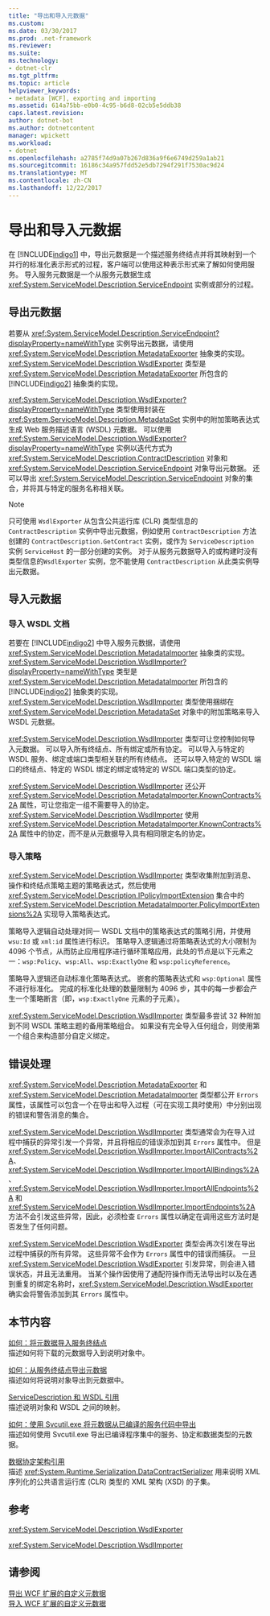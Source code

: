```yaml
---
title: "导出和导入元数据"
ms.custom: 
ms.date: 03/30/2017
ms.prod: .net-framework
ms.reviewer: 
ms.suite: 
ms.technology:
- dotnet-clr
ms.tgt_pltfrm: 
ms.topic: article
helpviewer_keywords:
- metadata [WCF], exporting and importing
ms.assetid: 614a75bb-e0b0-4c95-b6d8-02cb5e5ddb38
caps.latest.revision: 
author: dotnet-bot
ms.author: dotnetcontent
manager: wpickett
ms.workload:
- dotnet
ms.openlocfilehash: a2785f74d9a07b267d836a9f6e6749d259a1ab21
ms.sourcegitcommit: 16186c34a957fdd52e5db7294f291f7530ac9d24
ms.translationtype: MT
ms.contentlocale: zh-CN
ms.lasthandoff: 12/22/2017
---
```

# <a name="exporting-and-importing-metadata"></a>导出和导入元数据
在 [!INCLUDE[indigo1](../../../../includes/indigo1-md.md)] 中，导出元数据是一个描述服务终结点并将其映射到一个并行的标准化表示形式的过程，客户端可以使用这种表示形式来了解如何使用服务。 导入服务元数据是一个从服务元数据生成 <xref:System.ServiceModel.Description.ServiceEndpoint> 实例或部分的过程。  
  
## <a name="exporting-metadata"></a>导出元数据  
 若要从 <xref:System.ServiceModel.Description.ServiceEndpoint?displayProperty=nameWithType> 实例导出元数据，请使用 <xref:System.ServiceModel.Description.MetadataExporter> 抽象类的实现。 <xref:System.ServiceModel.Description.WsdlExporter> 类型是 <xref:System.ServiceModel.Description.MetadataExporter> 所包含的 [!INCLUDE[indigo2](../../../../includes/indigo2-md.md)] 抽象类的实现。  
  
 <xref:System.ServiceModel.Description.WsdlExporter?displayProperty=nameWithType> 类型使用封装在 <xref:System.ServiceModel.Description.MetadataSet> 实例中的附加策略表达式生成 Web 服务描述语言 (WSDL) 元数据。 可以使用 <xref:System.ServiceModel.Description.WsdlExporter?displayProperty=nameWithType> 实例以迭代方式为 <xref:System.ServiceModel.Description.ContractDescription> 对象和 <xref:System.ServiceModel.Description.ServiceEndpoint> 对象导出元数据。 还可以导出 <xref:System.ServiceModel.Description.ServiceEndpoint> 对象的集合，并将其与特定的服务名称相关联。  
  
> [!NOTE]
>  只可使用 `WsdlExporter` 从包含公共运行库 (CLR) 类型信息的 `ContractDescription` 实例中导出元数据，例如使用 `ContractDescription` 方法创建的 `ContractDescription.GetContract` 实例，或作为 `ServiceDescription` 实例 `ServiceHost` 的一部分创建的实例。 对于从服务元数据导入的或构建时没有类型信息的`WsdlExporter` 实例，您不能使用 `ContractDescription` 从此类实例导出元数据。  
  
## <a name="importing-metadata"></a>导入元数据  
  
### <a name="importing-wsdl-documents"></a>导入 WSDL 文档  
 若要在 [!INCLUDE[indigo2](../../../../includes/indigo2-md.md)] 中导入服务元数据，请使用 <xref:System.ServiceModel.Description.MetadataImporter> 抽象类的实现。 <xref:System.ServiceModel.Description.WsdlImporter?displayProperty=nameWithType> 类型是 <xref:System.ServiceModel.Description.MetadataImporter> 所包含的 [!INCLUDE[indigo2](../../../../includes/indigo2-md.md)] 抽象类的实现。 <xref:System.ServiceModel.Description.WsdlImporter> 类型使用捆绑在 <xref:System.ServiceModel.Description.MetadataSet> 对象中的附加策略来导入 WSDL 元数据。  
  
 <xref:System.ServiceModel.Description.WsdlImporter> 类型可让您控制如何导入元数据。 可以导入所有终结点、所有绑定或所有协定。 可以导入与特定的 WSDL 服务、绑定或端口类型相关联的所有终结点。 还可以导入特定的 WSDL 端口的终结点、特定的 WSDL 绑定的绑定或特定的 WSDL 端口类型的协定。  
  
 <xref:System.ServiceModel.Description.WsdlImporter> 还公开 <xref:System.ServiceModel.Description.MetadataImporter.KnownContracts%2A> 属性，可让您指定一组不需要导入的协定。 <xref:System.ServiceModel.Description.WsdlImporter> 使用 <xref:System.ServiceModel.Description.MetadataImporter.KnownContracts%2A> 属性中的协定，而不是从元数据导入具有相同限定名的协定。  
  
### <a name="importing-policies"></a>导入策略  
 <xref:System.ServiceModel.Description.WsdlImporter> 类型收集附加到消息、操作和终结点策略主题的策略表达式，然后使用 <xref:System.ServiceModel.Description.IPolicyImportExtension> 集合中的 <xref:System.ServiceModel.Description.MetadataImporter.PolicyImportExtensions%2A> 实现导入策略表达式。  
  
 策略导入逻辑自动处理对同一 WSDL 文档中的策略表达式的策略引用，并使用 `wsu:Id` 或 `xml:id` 属性进行标识。 策略导入逻辑通过将策略表达式的大小限制为 4096 个节点，从而防止应用程序进行循环策略应用，此处的节点是以下元素之一：`wsp:Policy`、`wsp:All`、`wsp:ExactlyOne` 和 `wsp:policyReference`。  
  
 策略导入逻辑还自动标准化策略表达式。 嵌套的策略表达式和 `wsp:Optional` 属性不进行标准化。 完成的标准化处理的数量限制为 4096 步，其中的每一步都会产生一个策略断言（即，`wsp:ExactlyOne` 元素的子元素）。  
  
 <xref:System.ServiceModel.Description.WsdlImporter> 类型最多尝试 32 种附加到不同 WSDL 策略主题的备用策略组合。 如果没有完全导入任何组合，则使用第一个组合来构造部分自定义绑定。  
  
## <a name="error-handling"></a>错误处理  
 <xref:System.ServiceModel.Description.MetadataExporter> 和 <xref:System.ServiceModel.Description.MetadataImporter> 类型都公开 `Errors` 属性，该属性可以包含一个在导出和导入过程（可在实现工具时使用）中分别出现的错误和警告消息的集合。  
  
 <xref:System.ServiceModel.Description.WsdlImporter> 类型通常会为在导入过程中捕获的异常引发一个异常，并且将相应的错误添加到其 `Errors` 属性中。 但是 <xref:System.ServiceModel.Description.WsdlImporter.ImportAllContracts%2A>、<xref:System.ServiceModel.Description.WsdlImporter.ImportAllBindings%2A>、<xref:System.ServiceModel.Description.WsdlImporter.ImportAllEndpoints%2A> 和 <xref:System.ServiceModel.Description.WsdlImporter.ImportEndpoints%2A> 方法不会引发这些异常，因此，必须检查 `Errors` 属性以确定在调用这些方法时是否发生了任何问题。  
  
 <xref:System.ServiceModel.Description.WsdlExporter> 类型会再次引发在导出过程中捕获的所有异常。 这些异常不会作为 `Errors` 属性中的错误而捕获。 一旦 <xref:System.ServiceModel.Description.WsdlExporter> 引发异常，则会进入错误状态，并且无法重用。 当某个操作因使用了通配符操作而无法导出时以及在遇到重复的绑定名称时，<xref:System.ServiceModel.Description.WsdlExporter> 确实会将警告添加到其 `Errors` 属性中。  
  
## <a name="in-this-section"></a>本节内容  
 [如何：将元数据导入服务终结点](../../../../docs/framework/wcf/feature-details/how-to-import-metadata-into-service-endpoints.md)  
 描述如何将下载的元数据导入到说明对象中。  
  
 [如何：从服务终结点导出元数据](../../../../docs/framework/wcf/feature-details/how-to-export-metadata-from-service-endpoints.md)  
 描述如何将说明对象导出到元数据中。  
  
 [ServiceDescription 和 WSDL 引用](../../../../docs/framework/wcf/feature-details/servicedescription-and-wsdl-reference.md)  
 描述说明对象和 WSDL 之间的映射。  
  
 [如何：使用 Svcutil.exe 将元数据从已编译的服务代码中导出](../../../../docs/framework/wcf/feature-details/how-to-use-svcutil-exe-to-export-metadata-from-compiled-service-code.md)  
 描述如何使用 Svcutil.exe 导出已编译程序集中的服务、协定和数据类型的元数据。  
  
 [数据协定架构引用](../../../../docs/framework/wcf/feature-details/data-contract-schema-reference.md)  
 描述 <xref:System.Runtime.Serialization.DataContractSerializer> 用来说明 XML 序列化的公共语言运行库 (CLR) 类型的 XML 架构 (XSD) 的子集。  
  
## <a name="reference"></a>参考  
 <xref:System.ServiceModel.Description.WsdlExporter>  
  
 <xref:System.ServiceModel.Description.WsdlImporter>  
  
## <a name="see-also"></a>请参阅  
 [导出 WCF 扩展的自定义元数据](../../../../docs/framework/wcf/extending/exporting-custom-metadata-for-a-wcf-extension.md)  
 [导入 WCF 扩展的自定义元数据](../../../../docs/framework/wcf/extending/importing-custom-metadata-for-a-wcf-extension.md)
